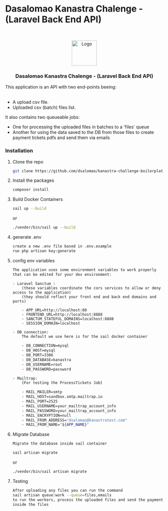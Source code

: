 # Dasalomao Kanastra Chalenge - (Laravel Back End API)

<!-- PROJECT -->
<br />
<p align="center">

  <img src="https://avatars.githubusercontent.com/u/96804932?s=200&v=4" alt="Logo" width="80" height="80">

  <h3 align="center">Dasalomao Kanastra Chalenge - (Laravel Back End API)</h3>
<br\>
<br\>
<br\>
  <p>
     This application is an API with two end-points beeing:
    <br />
    <br />
  </p>
    <ul>
        <li>A upload csv file.</li>
        <li>Uploaded csv (batch) files list.</li>
    </ul>
    <p>
        It also contains two queueable jobs:
    </p>
    <ul>
        <li>One for processing the uploaded files in batches to a 'files' queue</li>
        <li>Another for using the data saved to the DB from those files to create payment tickets pdfs and send them via emails</li>
    </ul>
</p>

### Installation

1.  Clone the repo
    ```sh
    git clone https://github.com/dsalomao/kanastra-challenge-boilerplate-api.git
    ```
2.  Install the packages

    ```sh
    composer install
    ```

3.  Build Docker Containers

    ```sh
    sail up --build
    ```

    or

    ```sh
    ./vendor/bin/sail up --build
    ```

4.  generate .env

    ```sh
    create a new .env file based in .env.example
    run php artisan key:generate
    ```

5.  config env variables

    ```sh
    The application uses some environment variables to work properly
    that can be edited for your dev environment:
    ```

    ```
    - Laravel Sanctum :
        (these variables coordinate the cors services to allow or deny access to the application)
        (they should reflect your front end and back end domains and ports)

        - APP_URL=http://localhost:80
        - FRONTEND_URL=http://localhost:8888
        - SANCTUM_STATEFUL_DOMAINS=localhost:8888
        - SESSION_DOMAIN=localhost
    ```

    ```sh
    - DB connection:
        The default we use here is for the sail docker container

        - DB_CONNECTION=mysql
        - DB_HOST=mysql
        - DB_PORT=3306
        - DB_DATABASE=kanastra
        - DB_USERNAME=root
        - DB_PASSWORD=password
    ```

    ```sh
    - Mailtrap:
        (For testing the ProcessTickets Job)

        - MAIL_MAILER=smtp
        - MAIL_HOST=sandbox.smtp.mailtrap.io
        - MAIL_PORT=2525
        - MAIL_USERNAME=your_mailtrap_account_info
        - MAIL_PASSWORD=your_mailtrap_account_info
        - MAIL_ENCRYPTION=null
        - MAIL_FROM_ADDRESS="dsalomao@kanastratest.com"
        - MAIL_FROM_NAME="${APP_NAME}"
    ```

6.  Migrate Database

    ```sh
    Migrate the database inside sail container
    ```

    ```sh
    sail artisan migrate
    ```

    or

    ```sh
    ./vendor/bin/sail artisan migrate
    ```

7.  Testing

    ```sh
    After uploading any files you can run the command
    sail artisan queue:work --queue=files,emails
    to run the workers, process the uploaded files and send the payment tickets for the data
    inside the files
    ```
